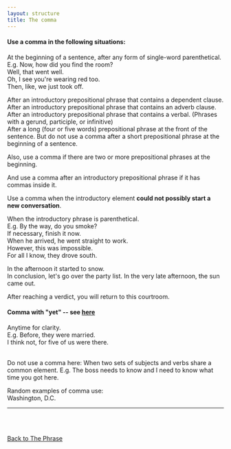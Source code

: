 ```yaml
---
layout: structure
title: The comma
---
```


#### Use a comma in the following situations:  

At the beginning of a sentence, after any form of single-word parenthetical.  
E.g. Now, how did you find the room?  
Well, that went well.  
Oh, I see you're wearing red too.    
Then, like, we just took off.  

After an introductory prepositional phrase that contains a dependent clause.  
After an introductory prepositional phrase that contains an adverb clause.  
After an introductory prepositional phrase that contains a verbal.  (Phrases with a gerund, participle, or infinitive)  
After a long (four or five words) prepositional phrase at the front of the sentence.
But do not use a comma after a short prepositional phrase at the beginning of a sentence.  

Also, use a comma if there are two or more prepositional phrases at the beginning.  

And use a comma after an introductory prepositional phrase if it has commas inside it.  

Use a comma when the introductory element **could not possibly start a new conversation**.  

When the introductory phrase is parenthetical.  
E.g. By the way, do you smoke?  
If necessary, finish it now.  
When he arrived, he went straight to work.  
However, this was impossible.  
For all I know, they drove south.

In the afternoon it started to snow.  
In conclusion, let's go over the party list. 
In the very late afternoon, the sun came out.  
 
 After reaching a verdict, you will return to this courtroom.   
 


#### Comma with "yet" -- see [here]({{site.baseurl}}/structures/coordinate-conjunction/#comma-with-yet)   

Anytime for clarity.  
E.g. Before, they were married.  
I think not, for five of us were there.    

<br/>
Do not use a comma here:  
When two sets of subjects and verbs share a common element.  
E.g. The boss needs to know and I need to know what time you got here.

<br/>  

Random examples of comma use:    
Washington, D.C.  


---

<br/>
<br/>

[Back to The Phrase]({{site.baseurl}}/structures/the-phrase)
